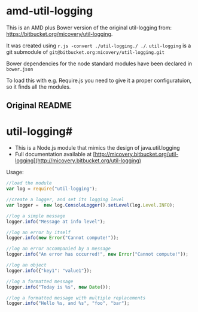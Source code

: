 # amd-util-logging

This is an AMD plus Bower version of the original util-logging from: https://bitbucket.org/micovery/util-logging.

It was created using `r.js -convert ./util-logging./ ./`.
`util-logging` is a git submodule of `git@bitbucket.org:micovery/util-logging.git`

Bower dependencies for the node standard modules have been declared in `bower.json`

To load this with e.g. Require.js you need to give it a proper configuratuion, so it finds all the modules.


## Original README

# util-logging#

  * This is a Node.js module that mimics the design of java.util.logging
  * Full documentation available at [http://micovery.bitbucket.org/util-logging](http://micovery.bitbucket.org/util-logging)
  
Usage:

```javascript
//load the module
var log = require("util-logging");

//create a logger, and set its logging level
var logger =  new log.ConsoleLogger().setLevel(log.Level.INFO);

//log a simple message 
logger.info("Message at info level");

//log an error by itself
logger.info(new Error("Cannot compute!"));

//log an error accompanied by a message
logger.info("An error has occurred!", new Error("Cannot compute!"));

//log an object
logger.info({"key1": "value1"});

//log a formatted message
logger.info("Today is %s", new Date());

//log a formatted message with multiple replacements
logger.info("Hello %s, and %s", "foo", "bar");
```
